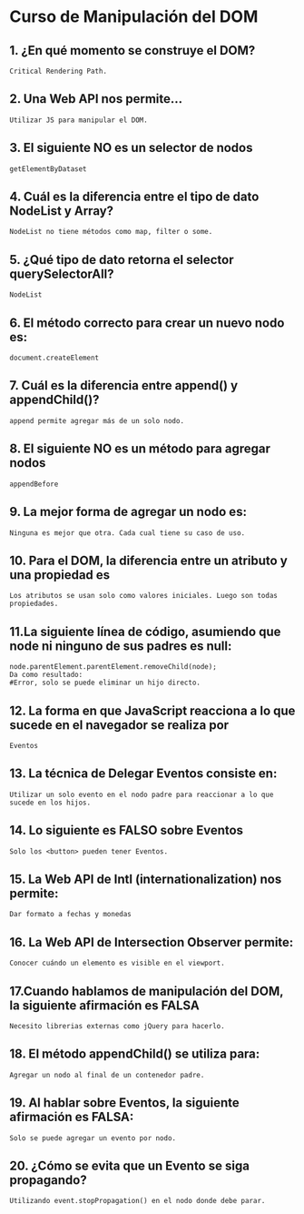 # Curso de Manipulación del DOM

## 1. ¿En qué momento se construye el DOM?
    Critical Rendering Path.

## 2. Una Web API nos permite…
    Utilizar JS para manipular el DOM.

## 3. El siguiente NO es un selector de nodos
    getElementByDataset

## 4. Cuál es la diferencia entre el tipo de dato NodeList y Array?
    NodeList no tiene métodos como map, filter o some.

## 5. ¿Qué tipo de dato retorna el selector querySelectorAll?
    NodeList

## 6. El método correcto para crear un nuevo nodo es:
    document.createElement
## 7. Cuál es la diferencia entre append() y appendChild()?
    append permite agregar más de un solo nodo.

## 8. El siguiente NO es un método para agregar nodos
    appendBefore

## 9. La mejor forma de agregar un nodo es:
    Ninguna es mejor que otra. Cada cual tiene su caso de uso.

## 10. Para el DOM, la diferencia entre un atributo y una propiedad es
    Los atributos se usan solo como valores iniciales. Luego son todas propiedades.

## 11.La siguiente línea de código, asumiendo que node ni ninguno de sus padres es null:
    node.parentElement.parentElement.removeChild(node); 
    Da como resultado:
    #Error, solo se puede eliminar un hijo directo.

## 12. La forma en que JavaScript reacciona a lo que sucede en el navegador se realiza por
    Eventos

## 13. La técnica de Delegar Eventos consiste en:
    Utilizar un solo evento en el nodo padre para reaccionar a lo que sucede en los hijos.

## 14. Lo siguiente es FALSO sobre Eventos
    Solo los <button> pueden tener Eventos.

## 15. La Web API de Intl (internationalization) nos permite:
    Dar formato a fechas y monedas

## 16. La Web API de Intersection Observer permite:
    Conocer cuándo un elemento es visible en el viewport.

## 17.Cuando hablamos de manipulación del DOM, la siguiente afirmación es FALSA
    Necesito librerias externas como jQuery para hacerlo.

## 18. El método appendChild() se utiliza para:
    Agregar un nodo al final de un contenedor padre.

## 19. Al hablar sobre Eventos, la siguiente afirmación es FALSA:
    Solo se puede agregar un evento por nodo.

## 20. ¿Cómo se evita que un Evento se siga propagando?
    Utilizando event.stopPropagation() en el nodo donde debe parar.
